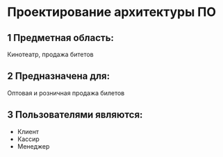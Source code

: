 # Проектирование архитектуры ПО
## 1 Предметная область:
Кинотеатр, продажа битетов
## 2 Предназначена для:
Оптовая и розничная продажа билетов
## 3 Пользователями являются:
* Клиент
* Кассир
* Менеджер
